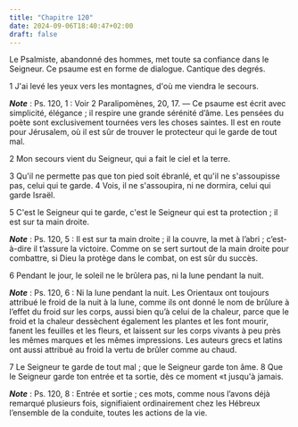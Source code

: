 ```yaml
---
title: "Chapitre 120"
date: 2024-09-06T18:40:47+02:00
draft: false
---
```



Le Psalmiste, abandonné des hommes, met toute sa confiance dans le Seigneur.
Ce psaume est en forme de dialogue.
Cantique des degrés.


1 J'ai levé les yeux vers les montagnes, d'où me viendra le secours.

***Note*** :  Ps. 120, 1 : Voir 2 Paralipomènes, 20, 17. ― Ce psaume est écrit avec simplicité, élégance ; il respire une grande sérénité d’âme. Les pensées du poète sont exclusivement tournées vers les choses saintes. Il est en route pour Jérusalem, où il est sûr de trouver le protecteur qui le garde de tout mal.


2 Mon secours vient du Seigneur, qui a fait le ciel et la terre.


3 Qu'il ne permette pas que ton pied soit ébranlé, et qu'il ne s'assoupisse pas, celui qui te garde. 4 Vois, il ne s'assoupira, ni ne dormira, celui qui garde Israël.


5 C'est le Seigneur qui te garde, c'est le Seigneur qui est ta protection ; il est sur ta main droite.

***Note*** :  Ps. 120, 5 : Il est sur ta main droite ; il la couvre, la met à l’abri ; c’est-à-dire il t’assure la victoire. Comme on se sert surtout de la main droite pour combattre, si Dieu la protège dans le combat, on est sûr du succès.

6 Pendant le jour, le soleil ne le brûlera pas, ni la lune pendant la nuit.

***Note*** :  Ps. 120, 6 : Ni la lune pendant la nuit. Les Orientaux ont toujours attribué le froid de la nuit à la lune, comme ils ont donné le nom de brûlure à l’effet du froid sur les corps, aussi bien qu’à celui de la chaleur, parce que le froid et la chaleur dessèchent également les plantes et les font mourir, fanent les feuilles et les fleurs, et laissent sur les corps vivants à peu près les mêmes marques et les mêmes impressions. Les auteurs grecs et latins ont aussi attribué au froid la vertu de brûler comme au chaud.


7 Le Seigneur te garde de tout mal ; que le Seigneur garde ton âme. 8 Que le Seigneur garde ton entrée et ta sortie, dès ce moment «t jusqu'à jamais.

***Note*** :  Ps. 120, 8 : Entrée et sortie ; ces mots, comme nous l’avons déjà remarqué plusieurs fois, signifiaient ordinairement chez les Hébreux l’ensemble de la conduite, toutes les actions de la vie.

